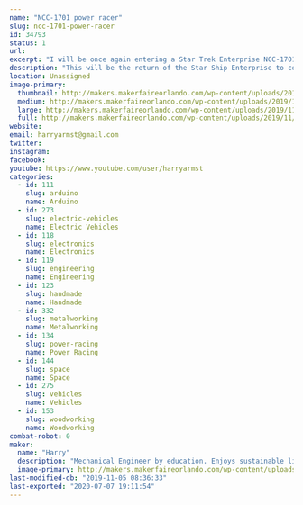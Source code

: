 ```yaml
---
name: "NCC-1701 power racer"
slug: ncc-1701-power-racer
id: 34793
status: 1
url: 
excerpt: "I will be once again entering a Star Trek Enterprise NCC-1701 themed power racer."
description: "This will be the return of the Star Ship Enterprise to compete in this years Power Racing event. The Enterprise won the award for most moxie points at the 2017 Orlando Maker Faire as well as the most overall points for the weekend. For the 2018 Orlando Maker Faire it won the most moxie points and came in second for most overall points. One of the unique features is that the engines double as T-shirt cannons!"
location: Unassigned
image-primary:
  thumbnail: http://makers.makerfaireorlando.com/wp-content/uploads/2019/11/IMG_20191103_100859528-1-150x150.jpg
  medium: http://makers.makerfaireorlando.com/wp-content/uploads/2019/11/IMG_20191103_100859528-1-300x225.jpg
  large: http://makers.makerfaireorlando.com/wp-content/uploads/2019/11/IMG_20191103_100859528-1-1024x768.jpg
  full: http://makers.makerfaireorlando.com/wp-content/uploads/2019/11/IMG_20191103_100859528-1.jpg
website: 
email: harryarmst@gmail.com
twitter: 
instagram: 
facebook: 
youtube: https://www.youtube.com/user/harryarmst
categories:
  - id: 111
    slug: arduino
    name: Arduino
  - id: 273
    slug: electric-vehicles
    name: Electric Vehicles
  - id: 118
    slug: electronics
    name: Electronics
  - id: 119
    slug: engineering
    name: Engineering
  - id: 123
    slug: handmade
    name: Handmade
  - id: 332
    slug: metalworking
    name: Metalworking
  - id: 134
    slug: power-racing
    name: Power Racing
  - id: 144
    slug: space
    name: Space
  - id: 275
    slug: vehicles
    name: Vehicles
  - id: 153
    slug: woodworking
    name: Woodworking
combat-robot: 0
maker:
  name: "Harry"
  description: "Mechanical Engineer by education. Enjoys sustainable living projects. Currently have made or installed at my house: Roof mounted solar PV system; Three, 2 axis solar tracking arrays with 9 panels each; Solar hot water system; Solar home heating systems; Solar ovens; Aquaponics system with Tilapia; Chickens; Biodiesel production; normal gardening using dirt; and a 3000 gallon rainwater collection system. Also enjoy hacking things with Arduino. Member of the MakerFX Makerspace which is part of The Maker Effect Foundation, the group that puts on MakerFaire Orlando!"
  image-primary: http://makers.makerfaireorlando.com/wp-content/uploads/2018/07/24171806338_8d800da229_k-1-677x1024.jpg
last-modified-db: "2019-11-05 08:36:33"
last-exported: "2020-07-07 19:11:54"
---
```

